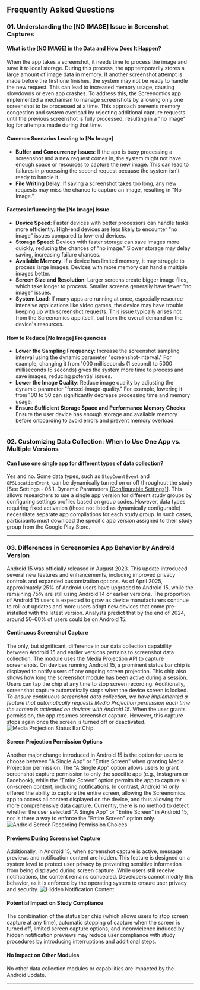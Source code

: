 ## Frequently Asked Questions


### 01. Understanding the [NO IMAGE] Issue in Screenshot Captures

#### What is the [NO IMAGE] in the Data and How Does It Happen?
When the app takes a screenshot, it needs time to process the image and save it to local storage. During this process, the app temporarily stores a large amount of image data in memory. If another screenshot attempt is made before the first one finishes, the system may not be ready to handle the new request. This can lead to increased memory usage, causing slowdowns or even app crashes. To address this, the Screenomics app implemented a mechanism to manage screenshots by allowing only one screenshot to be processed at a time. This approach prevents memory congestion and system overload by rejecting additional capture requests until the previous screenshot is fully processed, resulting in a "no image" log for attempts made during that time.

#### Common Scenarios Leading to [No Image]
* **Buffer and Concurrency Issues**: If the app is busy processing a screenshot and a new request comes in, the system might not have enough space or resources to capture the new image. This can lead to failures in processing the second request because the system isn't ready to handle it.
* **File Writing Delay**: If saving a screenshot takes too long, any new requests may miss the chance to capture an image, resulting in "No Image."

#### Factors Influencing the [No Image] Issue
* **Device Speed**: Faster devices with better processors can handle tasks more efficiently. High-end devices are less likely to encounter "no image" issues compared to low-end devices.
* **Storage Speed**: Devices with faster storage can save images more quickly, reducing the chances of "no image." Slower storage may delay saving, increasing failure chances.
* **Available Memory**: If a device has limited memory, it may struggle to process large images. Devices with more memory can handle multiple images better.
* **Screen Size and Resolution**: Larger screens create bigger image files, which take longer to process. Smaller screens generally have fewer "no image" issues.
* **System Load**: If many apps are running at once, especially resource-intensive applications like video games, the device may have trouble keeping up with screenshot requests. This issue typically arises not from the Screenomics app itself, but from the overall demand on the device's resources.

#### How to Reduce [No Image] Frequencies
* **Lower the Sampling Frequency**: Increase the screenshot sampling interval using the dynamic parameter "screenshot-interval." For example, changing it from 1000 milliseconds (1 second) to 5000 milliseconds (5 seconds) gives the system more time to process and save images, reducing potential issues.
* **Lower the Image Quality**: Reduce image quality by adjusting the dynamic parameter "forced-image-quality." For example, lowering it from 100 to 50 can significantly decrease processing time and memory usage.
* **Ensure Sufficient Storage Space and Performance Memory Checks**: Ensure the user device has enough storage and available memory before onboarding to avoid errors and prevent memory overload.

---

### 02. Customizing Data Collection: When to Use One App vs. Multiple Versions

#### Can I use one single app for different types of data collection? 
Yes and no. Some data types, such as `StepCountEvent` and `GPSLocationEvent`, can be dynamically turned on or off throughout the study [See Settings - 05.1. Dynamic Parameters [(Configurable Settings)](../01_Firebase/05_Settings.md)]. This allows researchers to use a single app version for different study groups by configuring settings profiles based on group codes. However, data types requiring fixed activation (those not listed as dynamically configurable) necessitate separate app compilations for each study group. In such cases, participants must download the specific app version assigned to their study group from the Google Play Store.

---

### 03. Differences in Screenomics App Behavior by Android Version

Android 15 was officially released in August 2023. This update introduced several new features and enhancements, including improved privacy controls and expanded customization options. As of April 2025, approximately 25% of Android users have upgraded to Android 15, while the remaining 75% are still using Android 14 or earlier versions. The proportion of Android 15 users is expected to grow as device manufacturers continue to roll out updates and more users adopt new devices that come pre-installed with the latest version. Analysts predict that by the end of 2024, around 50–60% of users could be on Android 15.

#### Continuous Screenshot Capture
The only, but significant, difference in our data collection capability between Android 15 and earlier versions pertains to screenshot data collection. The module uses the Media Projection API to capture screenshots. On devices running Android 15, a prominent status bar chip is displayed to notify users of any ongoing screen projection. This chip also shows how long the screenshot module has been active during a session. Users can tap the chip at any time to stop screen recording. Additionally, screenshot capture automatically stops when the device screen is locked. _To ensure continuous screenshot data collection, we have implemented a feature that automatically requests Media Projection permission each time the screen is activated on devices with Android 15_. When the user grants permission, the app resumes screenshot capture. However, this capture stops again once the screen is turned off or deactivated.
![Media Projection Status Bar Chip](https://developer.android.com/static/media/images/grow/media_projection_status_bar_chip.png)

#### Screen Projection Permission Options
Another major change introduced in Android 15 is the option for users to choose between "A Single App" or "Entire Screen" when granting Media Projection permission. The “A Single App” option allows users to grant screenshot capture permission to only the specific app (e.g., Instagram or Facebook), while the “Entire Screen” option permits the app to capture all on-screen content, including notifications. In contrast, Android 14 only offered the ability to capture the entire screen, allowing the Screenomics app to access all content displayed on the device, and thus allowing for more comprehensive data capture. Currently, there is no method to detect whether the user selected "A Single App" or "Entire Screen" in Android 15, nor is there a way to enforce the "Entire Screen" option only.
![Android Screen Recording Permission Choices](https://www.digitaltrends.com/wp-content/uploads/2024/11/android-record-screen.jpeg?resize=1200%2C720&p=1)

#### Previews During Screenshot Capture
Additionally, in Android 15, when screenshot capture is active, message previews and notification content are hidden. This feature is designed on a system level to protect user privacy by preventing sensitive information from being displayed during screen capture. While users still receive notifications, the content remains concealed. Developers cannot modify this behavior, as it is enforced by the operating system to ensure user privacy and security.
![Hidden Notification Content](https://androidcentral-data.community.forum/attachments/248/248067-c2f51461992262b8bffb15879d1d0a26.jpg?hash=wvUUYZkiYr)

#### Potential Impact on Study Compliance
The combination of the status bar chip (which allows users to stop screen capture at any time), automatic stopping of capture when the screen is turned off, limited screen capture options, and inconvicience induced by hidden notification previews may reduce user compliance with study procedures by introducing interruptions and additional steps.

#### No Impact on Other Modules
No other data collection modules or capabilities are impacted by the Android update. 

---


















